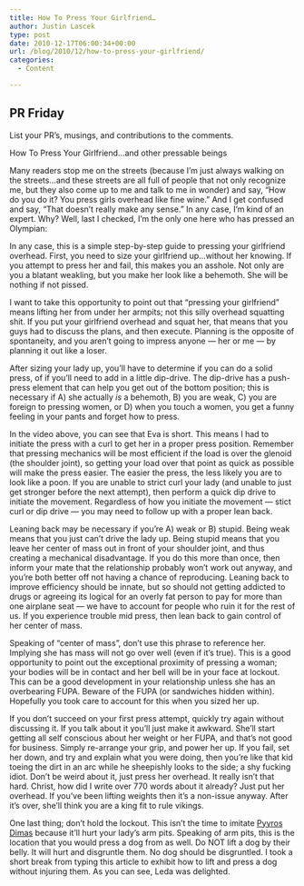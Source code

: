```yaml
---
title: How To Press Your Girlfriend…
author: Justin Lascek
type: post
date: 2010-12-17T06:00:34+00:00
url: /blog/2010/12/how-to-press-your-girlfriend/
categories:
  - Content

---
```

## PR Friday

List your PR&#8217;s, musings, and contributions to the comments.
  

  
</h2> 

How To Press Your Girlfriend&#8230;and other pressable beings</h2> 

Many readers stop me on the streets (because I&#8217;m just always walking on the streets&#8230;and these streets are all full of people that not only recognize me, but they also come up to me and talk to me in wonder) and say, &#8220;How do you do it? You press girls overhead like fine wine.&#8221; And I get confused and say, &#8220;That doesn&#8217;t really make any sense.&#8221; In any case, I&#8217;m kind of an expert. Why? Well, last I checked, I&#8217;m the only one here who has pressed an Olympian:
  

  

  

  
In any case, this is a simple step-by-step guide to pressing your girlfriend overhead. First, you need to size your girlfriend up&#8230;without her knowing. If you attempt to press her and fail, this makes you an asshole. Not only are you a blatant weakling, but you make her look like a behemoth. She will be nothing if not pissed.
  

  
I want to take this opportunity to point out that &#8220;pressing your girlfriend&#8221; means lifting her from under her armpits; not this silly overhead squatting shit. If you put your girlfriend overhead and squat her, that means that you guys had to discuss the plans, and then execute. Planning is the opposite of spontaneity, and you aren&#8217;t going to impress anyone &#8212; her or me &#8212; by planning it out like a loser.
  

  
After sizing your lady up, you&#8217;ll have to determine if you can do a solid press, of if you&#8217;ll need to add in a little dip-drive. The dip-drive has a push-press element that can help you get out of the bottom position; this is necessary if A) she actually _is_ a behemoth, B) you are weak, C) you are foreign to pressing women, or D) when you touch a women, you get a funny feeling in your pants and forget how to press.
  

  
In the video above, you can see that Eva is short. This means I had to initiate the press with a curl to get her in a proper press position. Remember that pressing mechanics will be most efficient if the load is over the glenoid (the shoulder joint), so getting your load over that point as quick as possible will make the press easier. The easier the press, the less likely you are to look like a poon. If you are unable to strict curl your lady (and unable to just get stronger before the next attempt), then perform a quick dip drive to initiate the movement. Regardless of how you initiate the movement &#8212; stict curl or dip drive &#8212; you may need to follow up with a proper lean back.
  

  
Leaning back may be necessary if you&#8217;re A) weak or B) stupid. Being weak means that you just can&#8217;t drive the lady up. Being stupid means that you leave her center of mass out in front of your shoulder joint, and thus creating a mechanical disadvantage. If you do this more than once, then inform your mate that the relationship probably won&#8217;t work out anyway, and you&#8217;re both better off not having a chance of reproducing. Leaning back to improve efficiency should be innate, but so should not getting addicted to drugs or agreeing its logical for an overly fat person to pay for more than one airplane seat &#8212; we have to account for people who ruin it for the rest of us. If you experience trouble mid press, then lean back to gain control of her center of mass.
  

  
Speaking of &#8220;center of mass&#8221;, don&#8217;t use this phrase to reference her. Implying she has mass will not go over well (even if it&#8217;s true). This is a good opportunity to point out the exceptional proximity of pressing a woman; your bodies will be in contact and her bell will be in your face at lockout. This can be a good development in your relationship unless she has an overbearing FUPA. Beware of the FUPA (or sandwiches hidden within). Hopefully you took care to account for this when you sized her up.
  

  
If you don&#8217;t succeed on your first press attempt, quickly try again without discussing it. If you talk about it you&#8217;ll just make it awkward. She&#8217;ll start getting all self conscious about her weight or her FUPA, and that&#8217;s not good for business. Simply re-arrange your grip, and power her up. If you fail, set her down, and try and explain what you were doing, then you&#8217;re like that kid toeing the dirt in an arc while he sheepishly looks to the side; a shy fucking idiot. Don&#8217;t be weird about it, just press her overhead. It really isn&#8217;t that hard. Christ, how did I write over 770 words about it already? Just put her overhead. If you&#8217;ve been lifting weights then it&#8217;s a non-issue anyway. After it&#8217;s over, she&#8217;ll think you are a king fit to rule vikings.
  

  
One last thing; don&#8217;t hold the lockout. This isn&#8217;t the time to imitate [Pyyros Dimas][1] because it&#8217;ll hurt your lady&#8217;s arm pits. Speaking of arm pits, this is the location that you would press a dog from as well. Do NOT lift a dog by their belly. It will hurt and disgruntle them. No dog should be disgruntled. I took a short break from typing this article to exhibit how to lift and press a dog without injuring them. As you can see, Leda was delighted.

 [1]: http://www.youtube.com/watch?v=KY92OeBEwRs
